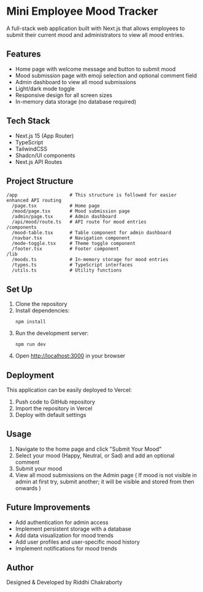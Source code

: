 # Mini Employee Mood Tracker

A full-stack web application built with Next.js that allows employees to submit their current mood and administrators to view all mood entries.

## Features

- Home page with welcome message and button to submit mood
- Mood submission page with emoji selection and optional comment field
- Admin dashboard to view all mood submissions
- Light/dark mode toggle
- Responsive design for all screen sizes
- In-memory data storage (no database required)

## Tech Stack

- Next.js 15 (App Router)
- TypeScript
- TailwindCSS
- Shadcn/UI components
- Next.js API Routes

## Project Structure

```
/app                   # This structure is followed for easier enhanced API routing
  /page.tsx            # Home page
  /mood/page.tsx       # Mood submission page
  /admin/page.tsx      # Admin dashboard
  /api/mood/route.ts   # API route for mood entries
/components
  /mood-table.tsx      # Table component for admin dashboard
  /navbar.tsx          # Navigation component
  /mode-toggle.tsx     # Theme toggle component
  /footer.tsx          # Footer component
/lib
  /moods.ts            # In-memory storage for mood entries
  /types.ts            # TypeScript interfaces
  /utils.ts            # Utility functions
```

## Set Up

1. Clone the repository
2. Install dependencies:
   ```
   npm install
   ```
3. Run the development server:
   ```
   npm run dev
   ```
4. Open [http://localhost:3000](http://localhost:3000) in your browser

## Deployment

This application can be easily deployed to Vercel:

1. Push code to GitHub repository
2. Import the repository in Vercel
3. Deploy with default settings

## Usage

1. Navigate to the home page and click "Submit Your Mood"
2. Select your mood (Happy, Neutral, or Sad) and add an optional comment
3. Submit your mood
4. View all mood submissions on the Admin page
( If mood is not visible in admin at first try, submit another; it will be visible and stored from then onwards )

## Future Improvements

- Add authentication for admin access
- Implement persistent storage with a database
- Add data visualization for mood trends
- Add user profiles and user-specific mood history
- Implement notifications for mood trends

## Author

Designed & Developed by Riddhi Chakraborty
